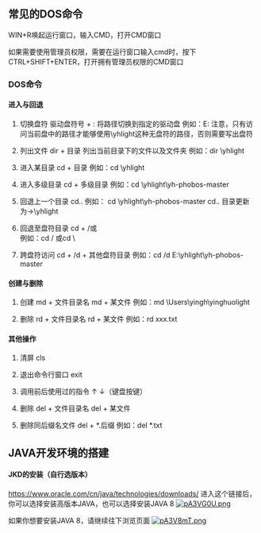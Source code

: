 ## 常见的DOS命令
WIN+R唤起运行窗口，输入CMD，打开CMD窗口  

如果需要使用管理员权限，需要在运行窗口输入cmd时，按下CTRL+SHIFT+ENTER，打开拥有管理员权限的CMD窗口

### DOS命令  
#### 进入与回退
1. 切换盘符
驱动盘符号 + :
将路径切换到指定的驱动盘
例如：E:
注意，只有访问当前盘中的路径才能够使用\yhlight这种无盘符的路径，否则需要写出盘符  

2. 列出文件
dir + 目录
列出当前目录下的文件以及文件夹
例如：dir \yhlight  

3. 进入某目录
cd + 目录
例如：cd \yhlight  

4. 进入多级目录
cd + 多级目录
例如：cd \yhlight\yh-phobos-master  

5. 回退上一个目录
cd..
例如：
cd \yhlight\yh-phobos-master
cd..
目录更新为->\yhlight  

6. 回退至盘符目录
cd + /或\
例如：cd / 或cd \  

7. 跨盘符访问
cd + /d + 其他盘符目录
例如：cd /d E:\yhlight\yh-phobos-master  

#### 创建与删除
1. 创建
md + 文件目录名
md + 某文件
例如：md \Users\yingh\yinghuolight  

2. 删除
rd + 文件目录名
rd + 某文件
例如：rd xxx.txt  

#### 其他操作
1. 清屏
cls  

2. 退出命令行窗口
exit  

3. 调用前后使用过的指令
↑ ↓（键盘按键）  

4. 删除
del + 文件目录名
del + 某文件  

5. 删除同后缀名文件
del + *.后缀
例如：del *.txt  

## JAVA开发环境的搭建
#### JKD的安装（自行选版本）
https://www.oracle.com/cn/java/technologies/downloads/
进入这个链接后，你可以选择安装高版本JAVA，也可以选择安装JAVA 8
[![pA3VG0U.png](https://s21.ax1x.com/2024/09/30/pA3VG0U.png)](https://imgse.com/i/pA3VG0U)  

如果你想要安装JAVA 8，请继续往下浏览页面
[![pA3V8mT.png](https://s21.ax1x.com/2024/09/30/pA3V8mT.png)](https://imgse.com/i/pA3V8mT)  